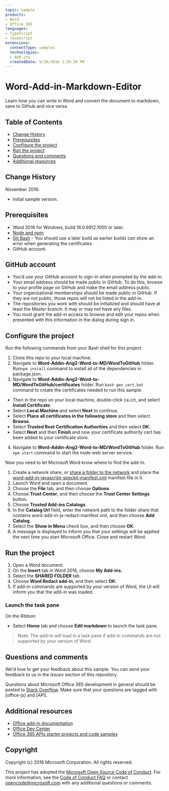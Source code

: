 ```yaml
---
topic: sample
products:
- Word
- Office 365
languages:
- TypeScript
- JavaScript
extensions:
  contentType: samples
  technologies:
  - Add-ins
  createdDate: 9/28/2016 3:29:10 PM
---
```

# Word-Add-in-Markdown-Editor
Learn how you can write in Word and convert the document to markdown, save to Github and vice versa.    

## Table of Contents
* [Change History](#change-history)
* [Prerequisites](#prerequisites)
* [Configure the project](#configure-the-project)
* [Run the project](#run-the-project)
* [Questions and comments](#questions-and-comments)
* [Additional resources](#additional-resources)

## Change History

November 2016:
* Initial sample version.


## Prerequisites

* Word 2016 for Windows, build 16.0.6912.1000 or later.
* [Node and npm](https://nodejs.org/en/)
* [Git Bash](https://git-scm.com/downloads) - You should use a later build as earlier builds can show an error when generating the certificates.
* GitHub account. 

## GitHub account
- You’d use your GitHub account to sign-in when prompted by the add-in.	
- Your email address should be made public in GitHub. To do this, browse to your profile page on GitHub and make the email address public. 
- Your organizational memberships should be made public in GitHub. If they are not public, those repos will not be listed in the add-in.
- The repositories you work with should be initialized and should have at least the Master branch. It may or may not have any files.
- You must grant the add-in access to browse and edit your repos when presented with this information in the dialog during sign in.


## Configure the project

Run the following commands from your Bash shell for this project:

1. Clone this repo to your local machine.
2. Navigate to **Word-Addin-Ang2-Word-to-MD/WordToGitHub** folder. Run```npm install``` command to install all of the dependencies in package.json.
3. Navigate to **Word-Addin-Ang2-Word-to-MD/WordToGitHub/certificates** folder. Run ```bash gen_cert.bat``` command to create the certificates needed to run this sample. 
* Then in the repo on your local machine, double-click ca.crt, and select **Install Certificate**. 
* Select **Local Machine** and select **Next** to continue. 
* Select **Place all certificates in the following store** and then select **Browse**.  
* Select **Trusted Root Certification Authorities** and then select **OK**. 
* Select **Next** and then **Finish** and now your certificate authority cert has been added to your certificate store.
4. Navigate to **Word-Addin-Ang2-Word-to-MD/WordToGitHub** folder. Run ```npm start``` command to start the node web server service.

Now you need to let Microsoft Word know where to find the add-in.

1. Create a network share, or [share a folder to the network](https://technet.microsoft.com/en-us/library/cc770880.aspx) and place the [word-add-in-javascript-speckit-manifest.xml](word-add-in-javascript-speckit-manifest.xml) manifest file in it.
3. Launch Word and open a document.
4. Choose the **File** tab, and then choose **Options**.
5. Choose **Trust Center**, and then choose the **Trust Center Settings** button.
6. Choose **Trusted Add-ins Catalogs**.
7. In the **Catalog Url** field, enter the network path to the folder share that contains word-add-in-js-redact-manifest.xml, and then choose **Add Catalog**.
8. Select the **Show in Menu** check box, and then choose **OK**.
9. A message is displayed to inform you that your settings will be applied the next time you start Microsoft Office. Close and restart Word.

## Run the project

1. Open a Word document.
2. On the **Insert** tab in Word 2016, choose **My Add-ins**.
3. Select the **SHARED FOLDER** tab.
4. Choose **Word Redact add-in**, and then select **OK**.
5. If add-in commands are supported by your version of Word, the UI will inform you that the add-in was loaded.

### Launch the task pane

On the Ribbon:
* Select **Home** tab and choose **Edit markdown** to launch the task pane.

 > Note: The add-in will load in a task pane if add-in commands are not supported by your version of Word.

## Questions and comments

We'd love to get your feedback about this sample. You can send your feedback to us in the *Issues* section of this repository.

Questions about Microsoft Office 365 development in general should be posted to [Stack Overflow](http://stackoverflow.com/questions/tagged/office-js+API). Make sure that your questions are tagged with [office-js] and [API].

## Additional resources

* [Office add-in documentation](https://msdn.microsoft.com/en-us/library/office/jj220060.aspx)
* [Office Dev Center](http://dev.office.com/)
* [Office 365 APIs starter projects and code samples](http://msdn.microsoft.com/en-us/office/office365/howto/starter-projects-and-code-samples)

## Copyright
Copyright (c) 2016 Microsoft Corporation. All rights reserved.




This project has adopted the [Microsoft Open Source Code of Conduct](https://opensource.microsoft.com/codeofconduct/). For more information, see the [Code of Conduct FAQ](https://opensource.microsoft.com/codeofconduct/faq/) or contact [opencode@microsoft.com](mailto:opencode@microsoft.com) with any additional questions or comments.
